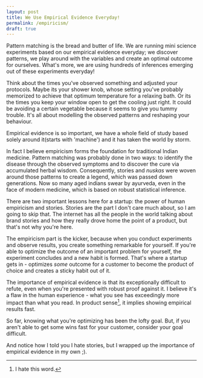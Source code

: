 ```yaml
---
layout: post
title: We Use Empirical Evidence Everyday!
permalink: /empiricism/
draft: true
---
```


Pattern matching is the bread and butter of life. We are running mini science experiments based on our empirical evidence everyday; we discover patterns, we play around with the variables and create an optimal outcome for ourselves. What's more, we are using hundreds of inferences emerging out of these experiments everyday!

Think about the times you've observed something and adjusted your protocols. Maybe its your shower knob, whose setting you've probably memorized to achieve that optimum temperature for a relaxing bath. Or its the times you keep your window open to get the cooling just right. It could be avoiding a certain vegetable because it seems to give you tummy trouble. It's all about modelling the observed patterns and reshaping your behaviour.

Empirical evidence is so important, we have a whole field of study based solely around it(starts with 'machine') and it has taken the world by storm.

In fact I believe empiricism forms the foundation for traditional Indian medicine. Pattern matching was probably done in two ways: to identify the disease through the observed symptoms and to discover the cure via accumulated herbal wisdom. Consequently, stories and *nuskas* were woven around those patterns to create a legend, which was passed down generations. Now so many aged indians swear by ayurveda, even in the face of modern medicine, which is based on robust statistical inference.

There are two important lessons here for a startup: the power of human empiricism and stories. Stories are the part I don't care much about, so I am going to skip that. The internet has all the people in the world talking about brand stories and how they really drove home the point of a product, but that's not why you're here.

The empiricism part is the kicker, because when you conduct experiments and observe results, you create something remarkable for yourself. If you're able to optimize the outcome of an important problem for yourself, the experiment concludes and a new habit is formed. That's where a startup gets in - optimizes *some* outcome for a customer to become the product of choice and creates a sticky habit out of it. 

The importance of empirical evidence is that its exceptionally difficult to refute, even when you're presented with robust proof against it. I believe it's a flaw in the human experience - what you see has exceedingly more impact than what you read. In product sense[^prodsense], it implies showing empirical results fast.

So far, knowing what you're optimizing has been the lofty goal. But, if you aren't able to get some wins fast for your customer, consider your goal difficult.

And notice how I told you I hate stories, but I wrapped up the importance of empirical evidence in my own ;).

[^prodsense]: I hate this word.